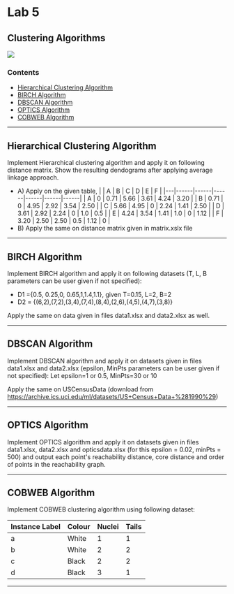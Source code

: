 # Lab 5
## Clustering Algorithms

![](https://img.shields.io/badge/language-python-blueviolet)

### Contents
* [Hierarchical Clustering Algorithm](#a)
* [BIRCH Algorithm](#b)
* [DBSCAN Algorithm](#c)
* [OPTICS Algorithm](#d)    
* [COBWEB Algorithm](#e)

___

<a name="a"></a>
## Hierarchical Clustering Algorithm
Implement Hierarchical clustering algorithm and apply it on following distance matrix. Show the resulting dendograms after applying  average linkage approach.

 + A) Apply on the given table,
   |   | A    | B    | C    | D    | E    | F    |
   |---|------|------|------|------|------|------|
   | A | 0    | 0.71 | 5.66 | 3.61 | 4.24 | 3.20 |
   | B | 0.71 | 0    | 4.95 | 2.92 | 3.54 | 2.50 |
   | C | 5.66 | 4.95 | 0    | 2.24 | 1.41 | 2.50 |
   | D | 3.61 | 2.92 | 2.24 | 0    | 1.0  | 0.5  |
   | E | 4.24 | 3.54 | 1.41 | 1.0  | 0    | 1.12 |
   | F | 3.20 | 2.50 | 2.50 | 0.5  | 1.12 | 0    |
 + B) Apply the same on distance matrix given in matrix.xslx file
___

<a name="b"></a>
## BIRCH Algorithm
Implement BIRCH algorithm and apply it on following datasets (T, L, B parameters can be user given if not specified): 
 + D1 ={0.5, 0.25,0, 0.65,1,1.4,1.1}, given T=0.15, L=2, B=2
 + D2 = {(6,2),(7,2),(3,4),(7,4),(8,4),(2,6),(4,5),(4,7),(3,8)}

Apply the same on data given in files data1.xlsx and data2.xlsx as well. 
___

<a name="c"></a>
## DBSCAN Algorithm
Implement DBSCAN algorithm and apply it on datasets given in files data1.xlsx and data2.xlsx (epsilon, MinPts parameters can be user given if not specified): Let epsilon=1 or 0.5, MinPts=30 or 10

Apply the same on USCensusData (download from https://archive.ics.uci.edu/ml/datasets/US+Census+Data+%281990%29)
___

<a name="d"></a>
## OPTICS Algorithm
Implement OPTICS algorithm and apply it on datasets given in files data1.xlsx, data2.xlsx and opticsdata.xlsx (for this epsilon = 0.02, minPts = 500) and output each point's reachability distance, core distance and order of points in the reachability graph.

___

<a name="e"></a>
## COBWEB Algorithm
Implement COBWEB clustering algorithm using following dataset:

| Instance Label | Colour | Nuclei | Tails |
|----------------|--------|--------|-------|
| a              | White  | 1      | 1     |
| b              | White  | 2      | 2     |
| c              | Black  | 2      | 2     |
| d              | Black  | 3      | 1     |

___